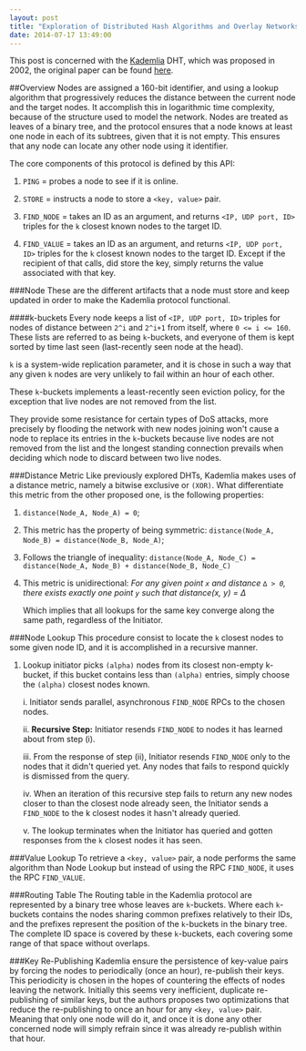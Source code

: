 ```yaml
---
layout: post
title: "Exploration of Distributed Hash Algorithms and Overlay Networks: Kademlia"
date: 2014-07-17 13:49:00
---
```

This post is concerned with the [Kademlia](http://en.wikipedia.org/wiki/Kademlia) DHT, which was proposed in 2002, the original paper can be found [here](http://pdos.csail.mit.edu/~petar/papers/maymounkov-kademlia-lncs.pdf).

##Overview
Nodes are assigned a 160-bit identifier, and using a lookup algorithm that progressively reduces the distance between the current node and the target nodes. It accomplish this in logarithmic time complexity, because of the structure used to model the network. Nodes are treated as leaves of a binary tree, and the protocol ensures that a node knows at least one node in each of its subtrees, given that it is not empty. This ensures that any node can locate any other node using it identifier.

The core components of this protocol is defined by this API:

1. `PING` = probes a node to see if it is online.

2. `STORE` = instructs a node to store a `<key, value>` pair.

3. `FIND_NODE` = takes an ID as an argument, and returns `<IP, UDP port, ID>` triples for the `k` closest known nodes to the target ID.

4. `FIND_VALUE` = takes an ID as an argument, and returns `<IP, UDP port, ID>` triples for the `k` closest known nodes to the target ID. Except if the recipient of that calls, did store the key, simply returns the value associated with that key.

###Node
These are the different artifacts that a node must store and keep updated in order to make the Kademlia protocol functional.

####k-buckets
Every node keeps a list of `<IP, UDP port, ID>` triples for nodes of distance between `2^i` and `2^i+1` from itself, where `0 <= i <= 160`. These lists are referred to as being `k`-buckets, and everyone of them is kept sorted by time last seen (last-recently seen node at the head).

`k` is a system-wide replication parameter, and it is chose in such a way that any given `k` nodes are very unlikely to fail within an hour of each other.

These `k`-buckets implements a least-recently seen eviction policy, for the exception that live nodes are not removed from the list.

They provide some resistance for certain types of DoS attacks, more precisely by flooding the network with new nodes joining won't cause a node to replace its entries in the `k`-buckets because live nodes are not removed from the list and the longest standing connection prevails when deciding which node to discard between two live nodes.

###Distance Metric
Like previously explored DHTs, Kademlia makes uses of a distance metric, namely a bitwise exclusive or `(XOR)`. What differentiate this metric from the other proposed one, is the following properties:

1. `distance(Node_A, Node_A) = 0`;

2. This metric has the property of being symmetric: `distance(Node_A, Node_B) = distance(Node_B, Node_A)`;

3. Follows the triangle of inequality: `distance(Node_A, Node_C) = distance(Node_A, Node_B) + distance(Node_B, Node_C)`

4. This metric is unidirectional: *For any given point `x` and distance `∆ > 0`, there exists exactly one point `y` such that distance(x, y) = ∆*

	Which implies that all lookups for the same key converge along the same path, regardless of the Initiator.

###Node Lookup
This procedure consist to locate the `k` closest nodes to some given node ID, and it is accomplished in a recursive manner.

1. Lookup initiator picks `(alpha)` nodes from its closest non-empty k-bucket, if this bucket contains less than `(alpha)` entries, simply choose the `(alpha)` closest nodes known.

    i. Initiator sends parallel, asynchronous `FIND_NODE` RPCs to the chosen nodes.
	
	ii. **Recursive Step:** Initiator resends `FIND_NODE` to nodes it has learned about from step (i).
	
	iii. From the response of step (ii), Initiator resends `FIND_NODE` only to the nodes that it didn't queried yet. Any nodes that fails to respond quickly is dismissed from the query.
	
	iv. When an iteration of this recursive step fails to return any new nodes closer to than the closest node already seen, the Initiator sends a `FIND_NODE` to the k closest nodes it hasn't already queried.
	
	v. The lookup terminates when the Initiator has queried and gotten responses from the `k` closest nodes it has seen.
	
###Value Lookup
To retrieve a `<key, value>` pair, a node performs the same algorithm than Node Lookup but instead of using the RPC `FIND_NODE`, it uses the RPC `FIND_VALUE`.

###Routing Table
The Routing table in the Kademlia protocol are represented by a binary tree whose leaves are `k`-buckets. Where each `k`-buckets contains the nodes sharing common prefixes relatively to their IDs, and the prefixes represent the position of the `k`-buckets in the binary tree. The complete ID space is covered by these `k`-buckets, each covering some range of that space without overlaps.

###Key Re-Publishing
Kademlia ensure the persistence of key-value pairs by forcing the nodes to periodically (once an hour), re-publish their keys. This periodicity is chosen in the hopes of countering the effects of nodes leaving the network. Initially this seems very inefficient, duplicate re-publishing of similar keys, but the authors proposes two optimizations that reduce the re-publishing to once an hour for any `<key, value>` pair. Meaning that only one node will do it, and once it is done any other concerned node will simply refrain since it was already re-publish within that hour.